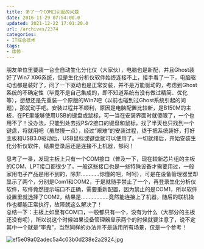 ```yaml
---
title: 多了一个COM口引起的问题
date: 2016-11-29 07:54:00.0
updated: 2021-12-22 17:01:20.0
url: /archives/2374
categories: 
- IT综合技术
tags: 
- 维修
---
```


<p>朋友单位里要装一台全自动生化分化仪（大家伙），电脑也是新配，并且Ghost装好了Win7 X86系统，但是生化分析仪软件始终连接不上，接手看了一下，电脑驱动也都是装好了，问了一下驱动也是正常安装，并不是万能驱动的，考虑到Ghost系统的不确定性（毕竟不是自己集成的，即不知道系统有没有做过精简、优化等），想想还是先重装一个原版的Win7吧（以前也碰到过Ghost系统引起的问题），那就动手吧。安装过程并不顺利，原因是电脑配置比较新，是B150M的主板，在PE里能够使用USB的键盘或鼠标，可一当在安装界面时就傻眼了，一个也用不了！没办法，只能到处去找PS/2接口的键盘和鼠标，找了半天也只找到一个键盘，将就用吧（虽然慢一点），经过“艰难”的安装过程，终于把系统装好，打好主板和USB3.0驱动后，USB鼠标或键盘就可以使用了。一切就绪后，开始安装生化分析仪软件，结果登录后还是连接不上机器，郁闷！</p><p>思考了一番，发现主板上只有一个COM接口（普及一下，现在较新芯片组的主板的COM、LPT接口都很少了，一般这些接口也是一些特殊设备才需要用过，一般家用电子产品是用不到的，除非…………你懂的吧，呵呵），可是在设备管理器里却显示了两个，分别是Com1和COM2，于是就随手禁止了一个，再登录生化分析仪软件，软件竟然提示端口不正确，需要重新配置，因为禁止的是COM1，所以软件设置里就选择了COM2，结果是………………竟然能连接上了机器，随后的联机操作也都能正常执行，故障就这么解决了！<br />总结一下：主板上如里有COM口，一般都只有一个，没有为什么（大部分的主板还没有呢），所以说这个时候如果设备管理器显示两个的时候就要注意了，说不定其中一个就是“李鬼”，当然同样的办法并不是适用所有场景，仅是一个参考！</p><p><img src="https://cdn.uu126.cn/usr/uploads/2016/11/3604233015.jpg" alt="ef5e09a02adec5a4c03b0d238e2a2924.jpg" title="ef5e09a02adec5a4c03b0d238e2a2924.jpg"></p>